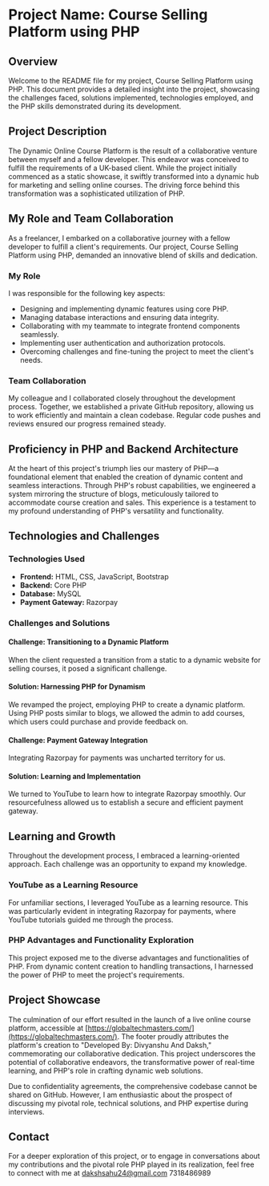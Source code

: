 # Project Name: Course Selling Platform using PHP

## Overview

Welcome to the README file for my project, Course Selling Platform using PHP. This document provides a detailed insight into the project, showcasing the challenges faced, solutions implemented, technologies employed, and the PHP skills demonstrated during its development.

## Project Description

The Dynamic Online Course Platform is the result of a collaborative venture between myself and a fellow developer. This endeavor was conceived to fulfill the requirements of a UK-based client. While the project initially commenced as a static showcase, it swiftly transformed into a dynamic hub for marketing and selling online courses. The driving force behind this transformation was a sophisticated utilization of PHP.

## My Role and Team Collaboration

As a freelancer, I embarked on a collaborative journey with a fellow developer to fulfill a client's requirements. Our project, Course Selling Platform using PHP, demanded an innovative blend of skills and dedication.

### My Role

I was responsible for the following key aspects:

- Designing and implementing dynamic features using core PHP.
- Managing database interactions and ensuring data integrity.
- Collaborating with my teammate to integrate frontend components seamlessly.
- Implementing user authentication and authorization protocols.
- Overcoming challenges and fine-tuning the project to meet the client's needs.

### Team Collaboration

My colleague and I collaborated closely throughout the development process. Together, we established a private GitHub repository, allowing us to work efficiently and maintain a clean codebase. Regular code pushes and reviews ensured our progress remained steady.

## Proficiency in PHP and Backend Architecture

At the heart of this project's triumph lies our mastery of PHP—a foundational element that enabled the creation of dynamic content and seamless interactions. Through PHP's robust capabilities, we engineered a system mirroring the structure of blogs, meticulously tailored to accommodate course creation and sales. This experience is a testament to my profound understanding of PHP's versatility and functionality.

## Technologies and Challenges

### Technologies Used

- **Frontend:** HTML, CSS, JavaScript, Bootstrap
- **Backend:** Core PHP
- **Database:** MySQL
- **Payment Gateway:** Razorpay

### Challenges and Solutions

#### Challenge: Transitioning to a Dynamic Platform

When the client requested a transition from a static to a dynamic website for selling courses, it posed a significant challenge.

#### Solution: Harnessing PHP for Dynamism

We revamped the project, employing PHP to create a dynamic platform. Using PHP posts similar to blogs, we allowed the admin to add courses, which users could purchase and provide feedback on.

#### Challenge: Payment Gateway Integration

Integrating Razorpay for payments was uncharted territory for us.

#### Solution: Learning and Implementation

We turned to YouTube to learn how to integrate Razorpay smoothly. Our resourcefulness allowed us to establish a secure and efficient payment gateway.

## Learning and Growth

Throughout the development process, I embraced a learning-oriented approach. Each challenge was an opportunity to expand my knowledge.

### YouTube as a Learning Resource

For unfamiliar sections, I leveraged YouTube as a learning resource. This was particularly evident in integrating Razorpay for payments, where YouTube tutorials guided me through the process.

### PHP Advantages and Functionality Exploration

This project exposed me to the diverse advantages and functionalities of PHP. From dynamic content creation to handling transactions, I harnessed the power of PHP to meet the project's requirements.

## Project Showcase

The culmination of our effort resulted in the launch of a live online course platform, accessible at [https://globaltechmasters.com/](https://globaltechmasters.com/). The footer proudly attributes the platform's creation to "Developed By: Divyanshu And Daksh," commemorating our collaborative dedication. This project underscores the potential of collaborative endeavors, the transformative power of real-time learning, and PHP's role in crafting dynamic web solutions.

Due to confidentiality agreements, the comprehensive codebase cannot be shared on GitHub. However, I am enthusiastic about the prospect of discussing my pivotal role, technical solutions, and PHP expertise during interviews.

## Contact

For a deeper exploration of this project, or to engage in conversations about my contributions and the pivotal role PHP played in its realization, feel free to connect with me at 
dakshsahu24@gmail.com
7318486989
